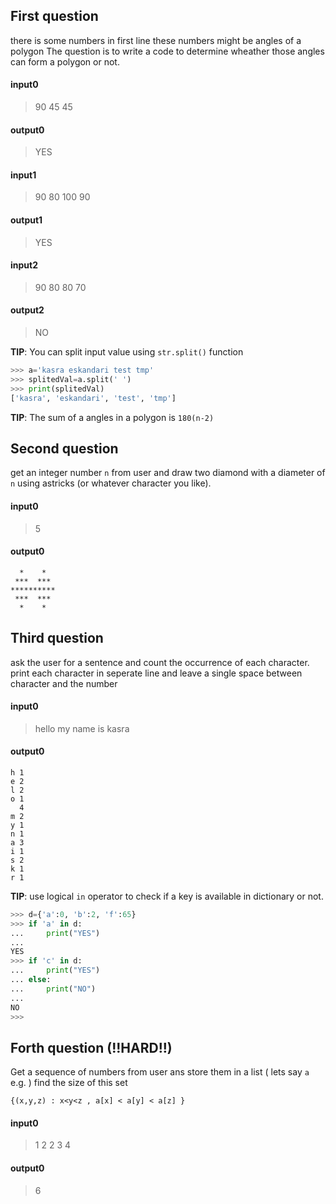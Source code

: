 ## First question

there is some numbers in first line
these numbers might be angles of a polygon
The question is to write a code to determine wheather those angles can form a polygon or not.

#### input0
> 90 45 45

#### output0
> YES

#### input1
> 90 80 100 90

#### output1
> YES

#### input2
> 90 80 80 70

#### output2
> NO

**TIP**: You can split input value using `str.split()` function
```python
>>> a='kasra eskandari test tmp'
>>> splitedVal=a.split(' ')
>>> print(splitedVal)
['kasra', 'eskandari', 'test', 'tmp']
```

**TIP**: The sum of a angles in a polygon is `180(n-2)`

## Second question

get an integer number `n` from user and draw two diamond with a diameter of `n` using astricks (or whatever character you like).

#### input0
> 5

#### output0
```
  *    *
 ***  ***
**********
 ***  ***
  *    *
```

## Third question

ask the user for a sentence and count the occurrence of each character.
print each character in seperate line and leave a single space between character and the number

#### input0
> hello my name is kasra

#### output0
```
h 1
e 2
l 2
o 1
  4
m 2
y 1
n 1
a 3
i 1
s 2
k 1
r 1
```
**TIP**: use logical `in` operator to check if a key is available in dictionary or not.
```python
>>> d={'a':0, 'b':2, 'f':65}
>>> if 'a' in d:
...     print("YES")
...
YES
>>> if 'c' in d:
...     print("YES")
... else:
...     print("NO")
...
NO
>>>
```
## Forth question (!!HARD!!)

Get a sequence of numbers from user ans store them in a list ( lets say `a` e.g. )
find the size of this set

`{(x,y,z) : x<y<z , a[x] < a[y] < a[z] }`

#### input0
> 1 2 2 3 4

#### output0
> 6
